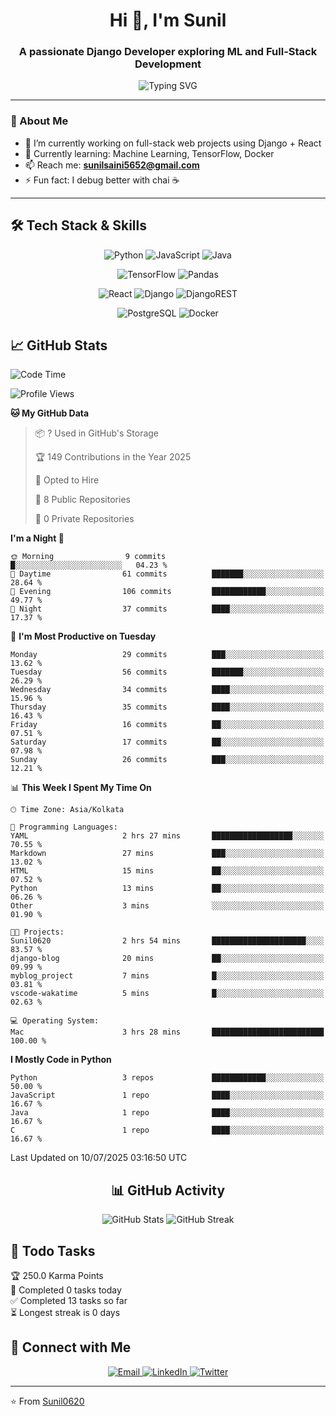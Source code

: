 <h1 align="center">Hi 👋, I'm Sunil</h1>
<h3 align="center">A passionate Django Developer exploring ML and Full-Stack Development</h3>

<div align="center">
  <img src="https://readme-typing-svg.herokuapp.com?font=Fira+Code&pause=1000&color=2F81F7&center=true&vCenter=true&width=435&lines=CS+Student+%7C+AI%2FML+Enthusiast;Full+Stack+Developer;Problem+Solver;Always+Learning!" alt="Typing SVG" />
</div>

---

### 💫 About Me
- 🔭 I’m currently working on full-stack web projects using Django + React  
- 🌱 Currently learning: Machine Learning, TensorFlow, Docker  
- 📫 Reach me: **[sunilsaini5652@gmail.com](mailto:sunilsaini5652@gmail.com)**
- ⚡ Fun fact: I debug better with chai ☕  

---

## 🛠️ Tech Stack & Skills

<div align="center">

![Python](https://img.shields.io/badge/python-3670A0?style=for-the-badge&logo=python&logoColor=ffdd54)
![JavaScript](https://img.shields.io/badge/javascript-%23323330.svg?style=for-the-badge&logo=javascript&logoColor=%23F7DF1E)
![Java](https://img.shields.io/badge/java-%23ED8B00.svg?style=for-the-badge&logo=openjdk&logoColor=white)

![TensorFlow](https://img.shields.io/badge/TensorFlow-%23FF6F00.svg?style=for-the-badge&logo=TensorFlow&logoColor=white)
![Pandas](https://img.shields.io/badge/pandas-%23150458.svg?style=for-the-badge&logo=pandas&logoColor=white)

![React](https://img.shields.io/badge/react-%2320232a.svg?style=for-the-badge&logo=react&logoColor=%2361DAFB)
![Django](https://img.shields.io/badge/django-%23092E20.svg?style=for-the-badge&logo=django&logoColor=white)
![DjangoREST](https://img.shields.io/badge/DJANGO-REST-ff1709?style=for-the-badge&logo=django&logoColor=white&color=ff1709&labelColor=gray)

![PostgreSQL](https://img.shields.io/badge/-PostgreSQL-4169E1?style=for-the-badge&logo=postgresql)
![Docker](https://img.shields.io/badge/docker-%230db7ed.svg?style=for-the-badge&logo=docker&logoColor=white)

</div>

## 📈 GitHub Stats

<!--START_SECTION:waka-->
![Code Time](http://img.shields.io/badge/Code%20Time-2%20hrs%207%20mins-blue)

![Profile Views](http://img.shields.io/badge/Profile%20Views-350-blue)

**🐱 My GitHub Data** 

> 📦 ? Used in GitHub's Storage 
 > 
> 🏆 149 Contributions in the Year 2025
 > 
> 💼 Opted to Hire
 > 
> 📜 8 Public Repositories 
 > 
> 🔑 0 Private Repositories 
 > 
**I'm a Night 🦉** 

```text
🌞 Morning                9 commits           █░░░░░░░░░░░░░░░░░░░░░░░░   04.23 % 
🌆 Daytime                61 commits          ███████░░░░░░░░░░░░░░░░░░   28.64 % 
🌃 Evening                106 commits         ████████████░░░░░░░░░░░░░   49.77 % 
🌙 Night                  37 commits          ████░░░░░░░░░░░░░░░░░░░░░   17.37 % 
```
📅 **I'm Most Productive on Tuesday** 

```text
Monday                   29 commits          ███░░░░░░░░░░░░░░░░░░░░░░   13.62 % 
Tuesday                  56 commits          ███████░░░░░░░░░░░░░░░░░░   26.29 % 
Wednesday                34 commits          ████░░░░░░░░░░░░░░░░░░░░░   15.96 % 
Thursday                 35 commits          ████░░░░░░░░░░░░░░░░░░░░░   16.43 % 
Friday                   16 commits          ██░░░░░░░░░░░░░░░░░░░░░░░   07.51 % 
Saturday                 17 commits          ██░░░░░░░░░░░░░░░░░░░░░░░   07.98 % 
Sunday                   26 commits          ███░░░░░░░░░░░░░░░░░░░░░░   12.21 % 
```


📊 **This Week I Spent My Time On** 

```text
🕑︎ Time Zone: Asia/Kolkata

💬 Programming Languages: 
YAML                     2 hrs 27 mins       ██████████████████░░░░░░░   70.55 % 
Markdown                 27 mins             ███░░░░░░░░░░░░░░░░░░░░░░   13.02 % 
HTML                     15 mins             ██░░░░░░░░░░░░░░░░░░░░░░░   07.52 % 
Python                   13 mins             ██░░░░░░░░░░░░░░░░░░░░░░░   06.26 % 
Other                    3 mins              ░░░░░░░░░░░░░░░░░░░░░░░░░   01.90 % 

🐱‍💻 Projects: 
Sunil0620                2 hrs 54 mins       █████████████████████░░░░   83.57 % 
django-blog              20 mins             ██░░░░░░░░░░░░░░░░░░░░░░░   09.99 % 
myblog_project           7 mins              █░░░░░░░░░░░░░░░░░░░░░░░░   03.81 % 
vscode-wakatime          5 mins              █░░░░░░░░░░░░░░░░░░░░░░░░   02.63 % 

💻 Operating System: 
Mac                      3 hrs 28 mins       █████████████████████████   100.00 % 
```

**I Mostly Code in Python** 

```text
Python                   3 repos             ████████████░░░░░░░░░░░░░   50.00 % 
JavaScript               1 repo              ████░░░░░░░░░░░░░░░░░░░░░   16.67 % 
Java                     1 repo              ████░░░░░░░░░░░░░░░░░░░░░   16.67 % 
C                        1 repo              ████░░░░░░░░░░░░░░░░░░░░░   16.67 % 
```




 Last Updated on 10/07/2025 03:16:50 UTC
<!--END_SECTION:waka-->

<div align="center">

## 📊 GitHub Activity

![GitHub Stats](https://github-readme-stats.vercel.app/api?username=Sunil0620&show_icons=true&theme=tokyonight&hide_border=true) ![GitHub Streak](https://streak-stats.demolab.com/?user=Sunil0620&theme=tokyonight&hide_border=true&card_width=500&date_format=M%20j%5B%2C%20Y%5D&ring=2F81F7&fire=2F81F7&currStreakLabel=2F81F7)

</div>

## 📝 Todo Tasks
<!-- TODO-IST:START -->
🏆  250.0 Karma Points           
🌸  Completed 0 tasks today           
✅  Completed 13 tasks so far           
⏳  Longest streak is 0 days
<!-- TODO-IST:END -->

## 🤝 Connect with Me

<div align="center">
  <a href="mailto:sunilsaini5652@gmail.com">
    <img src="https://img.shields.io/badge/Gmail-D14836?style=for-the-badge&logo=gmail&logoColor=white" alt="Email" />
  </a>
  <a href="https://www.linkedin.com/in/sunil-saini-6190ba255/" target="_blank">
    <img src="https://img.shields.io/badge/LinkedIn-0077B5?style=for-the-badge&logo=linkedin&logoColor=white" alt="LinkedIn" />
  </a>
  <a href="https://x.com/BluStone07" target="_blank">
    <img src="https://img.shields.io/badge/Twitter-1DA1F2?style=for-the-badge&logo=twitter&logoColor=white" alt="Twitter" />
  </a>
</div>

---

⭐️ From [Sunil0620](https://github.com/Sunil0620)
